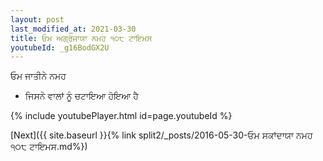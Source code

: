 ```yaml
---
layout: post
last_modified_at: 2021-03-30
title: ਓਮ ਅਗ੍ਰੇਜਾਯਾ ਨਮਹ ੧੦੮ ਟਾਇਮਸ
youtubeId: _g16BodGX2U
---
```

 
 
 ਓਮ ਜਾਤੀਨੇ ਨਮਹ  
 
 -  ਜਿਸਨੇ ਵਾਲਾਂ ਨੂੰ ਚਟਾਇਆ ਹੋਇਆ ਹੈ 
 
  
 
  
 
 
 
 
 
 


{% include youtubePlayer.html id=page.youtubeId %}
 
[Next]({{ site.baseurl }}{% link  split2/_posts/2016-05-30-ਓਮ ਸਕਾਂਦਾਯਾ ਨਮਹ ੧੦੮ ਟਾਇਮਸ.md%})
 
